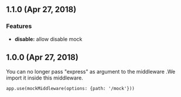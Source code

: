 ## 1.1.0 (Apr 27, 2018)

### Features

* **disable:** allow disable mock

## 1.0.0 (Apr 27, 2018)
You can no longer pass "express" as argument to the middleware .We import it inside this middleware.

```
app.use(mockMiddleware(options: {path: '/mock'}))
```
